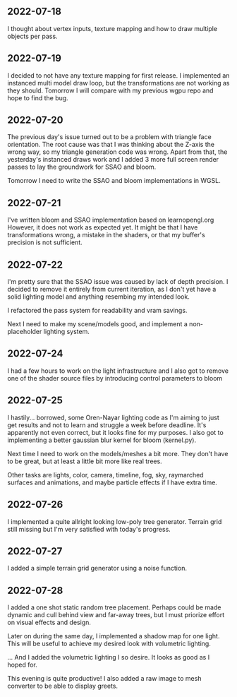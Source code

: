 ## 2022-07-18

I thought about vertex inputs, texture mapping and how to draw multiple objects
per pass.

## 2022-07-19

I decided to not have any texture mapping for first release. I implemented
an instanced multi model draw loop, but the transformations are not working
as they should. Tomorrow I will compare with my previous wgpu repo and
hope to find the bug.

## 2022-07-20

The previous day's issue turned out to be a problem with triangle face
orientation. The root cause was that I was thinking about the Z-axis the
wrong way, so my triangle generation code was wrong. Apart from that,
the yesterday's instanced draws work and I added 3 more full screen
render passes to lay the groundwork for SSAO and bloom.

Tomorrow I need to write the SSAO and bloom implementations in WGSL.

## 2022-07-21

I've written bloom and SSAO implementation based on learnopengl.org
However, it does not work as expected yet. It might be that I have
transformations wrong, a mistake in the shaders, or that my buffer's
precision is not sufficient.

## 2022-07-22

I'm pretty sure that the SSAO issue was caused by lack of depth precision.
I decided to remove it entirely from current iteration, as I don't yet
have a solid lighting model and anything resembing my intended look.

I refactored the pass system for readability and vram savings.

Next I need to make my scene/models good, and implement a non-placeholder
lighting system.

## 2022-07-24

I had a few hours to work on the light infrastructure and I also got to remove
one of the shader source files by introducing control parameters to bloom

## 2022-07-25

I hastily... borrowed, some Oren-Nayar lighting code as I'm aiming to just get
results and not to learn and struggle a week before deadline. It's apparently
not even correct, but it looks fine for my purposes. I also got to implementing
a better gaussian blur kernel for bloom (kernel.py).

Next time I need to work on the models/meshes a bit more. They don't have to
be great, but at least a little bit more like real trees.

Other tasks are lights, color, camera, timeline, fog, sky, raymarched
surfaces and animations, and maybe particle effects if I have extra time.

## 2022-07-26

I implemented a quite allright looking low-poly tree generator. Terrain grid
still missing but I'm very satisfied with today's progress.

## 2022-07-27

I added a simple terrain grid generator using a noise function.

## 2022-07-28

I added a one shot static random tree placement. Perhaps could be made dynamic
and cull behind view and far-away trees, but I must priorize effort on visual
effects and design.

Later on during the same day, I implemented a shadow map for one light.
This will be useful to achieve my desired look with volumetric lighting.

... And I added the volumetric lighting I so desire. It looks as good as I
hoped for.

This evening is quite productive! I also added a raw image to mesh converter
to be able to display greets.
